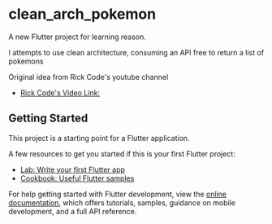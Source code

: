 # clean_arch_pokemon

A new Flutter project for learning reason.

I attempts to use clean architecture, consuming an API free to return a list of pokemons

Original idea from Rick Code's youtube channel

- [Rick Code's Video Link:](https://www.youtube.com/watch?v=AKoRKAISNLE&t=224s)


## Getting Started

This project is a starting point for a Flutter application.

A few resources to get you started if this is your first Flutter project:

- [Lab: Write your first Flutter app](https://docs.flutter.dev/get-started/codelab)
- [Cookbook: Useful Flutter samples](https://docs.flutter.dev/cookbook)

For help getting started with Flutter development, view the
[online documentation](https://docs.flutter.dev/), which offers tutorials,
samples, guidance on mobile development, and a full API reference.
